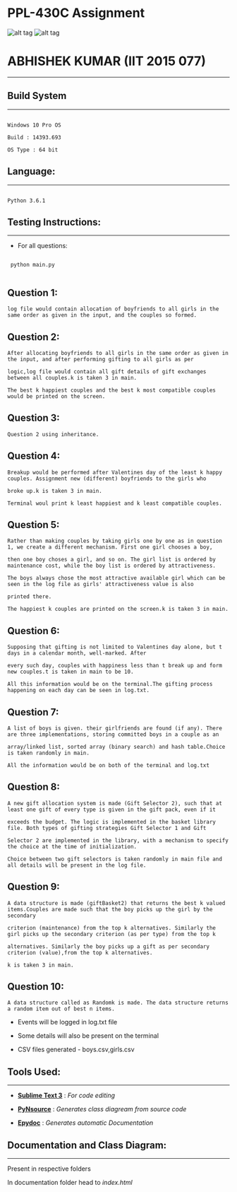 PPL-430C Assignment
===

![alt tag](https://camo.githubusercontent.com/b0a4975478bf336f831e90346052780954e4dc70/68747470733a2f2f696d672e736869656c64732e696f2f62616467652f6c616e67756167652d507974686f6e332d627269676874677265656e2e737667)
![alt tag](https://raw.githubusercontent.com/rhoit/mode-icons/dump/icons/python.png)

# ABHISHEK KUMAR (IIT 2015 077)
---

## Build System
---

```

Windows 10 Pro OS

Build : 14393.693

OS Type : 64 bit

```

## Language: 
---

```

Python 3.6.1 

```

## Testing Instructions:
---

* For all questions:

 ```
  
  python main.py 
  
  ```
  **Question 1**:
  ---
  
 ```
 log file would contain allocation of boyfriends to all girls in the same order as given in the input, and the couples so formed.
 
 ```

 **Question 2**:
 ---
 
 ``` 
 After allocating boyfriends to all girls in the same order as given in the input, and after performing gifting to all girls as per     
 
 logic,log file would contain all gift details of gift exchanges between all couples.k is taken 3 in main.
 
The best k happiest couples and the best k most compatible couples would be printed on the screen.
 ```
 
 **Question 3**:
 ---
 ```
 Question 2 using inheritance.
 ```
 **Question 4**:
 ---
 
 ```
 Breakup would be performed after Valentines day of the least k happy couples. Assignment new (different) boyfriends to the girls who 
 
 broke up.k is taken 3 in main.
 
 Terminal woul print k least happiest and k least compatible couples.
 ```
 
 **Question 5**:
 ---
 
 ```
 Rather than making couples by taking girls one by one as in question 1, we create a different mechanism. First one girl chooses a boy, 
 
 then one boy choses a girl, and so on. The girl list is ordered by maintenance cost, while the boy list is ordered by attractiveness. 
 
 The boys always chose the most attractive available girl which can be seen in the log file as girls' attractiveness value is also 
 
 printed there. 
 
 The happiest k couples are printed on the screen.k is taken 3 in main.
 
 ```
 
 **Question 6**:
 ---
 
 ```
 Supposing that gifting is not limited to Valentines day alone, but t days in a calendar month, well-marked. After

every such day, couples with happiness less than t break up and form new couples.t is taken in main to be 10.

All this information would be on the terminal.The gifting process happening on each day can be seen in log.txt.
```

**Question 7**:
---

```
A list of boys is given. their girlfriends are found (if any). There are three implementations, storing committed boys in a couple as an 

array/linked list, sorted array (binary search) and hash table.Choice is taken randomly in main.

All the information would be on both of the terminal and log.txt
```
**Question 8**:
---

```
A new gift allocation system is made (Gift Selector 2), such that at least one gift of every type is given in the gift pack, even if it 

exceeds the budget. The logic is implemented in the basket library file. Both types of gifting strategies Gift Selector 1 and Gift 

Selector 2 are implemented in the library, with a mechanism to specify the choice at the time of initialization.

Choice between two gift selectors is taken randomly in main file and all details will be present in the log file.

```
**Question 9**:
---
```
A data structure is made (giftBasket2) that returns the best k valued items.Couples are made such that the boy picks up the girl by the secondary 

criterion (maintenance) from the top k alternatives. Similarly the girl picks up the secondary criterion (as per type) from the top k 

alternatives. Similarly the boy picks up a gift as per secondary criterion (value),from the top k alternatives.

k is taken 3 in main.
```
**Question 10**:
---
```
A data structure called as Randomk is made. The data structure returns a random item out of best n items.
```
* Events will be logged in log.txt file

* Some details will also be present on the terminal

* CSV files generated - boys.csv,girls.csv

## Tools Used:
---

* [**Sublime Text 3**](https://www.sublimetext.com/) : *For code editing*

* [**PyNsource**](http://www.andypatterns.com/index.php/products/pynsource/) : *Generates class diagream from source code*

* [**Epydoc**](http://epydoc.sourceforge.net/) : *Generates automatic Documentation*

## Documentation and Class Diagram: 
---

Present in respective folders

In documentation folder head to *index.html* 
